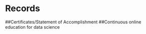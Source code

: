 # Records
##Certificates/Statement of Accomplishment
##Continuous online education for data science 
